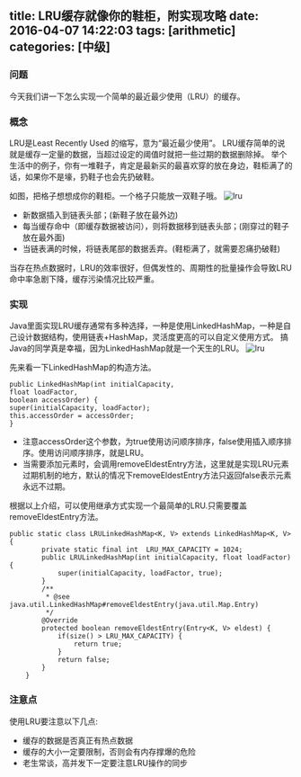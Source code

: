 title: LRU缓存就像你的鞋柜，附实现攻略
date: 2016-04-07 14:22:03
tags: [arithmetic]
categories: [中级]
---
### 问题
今天我们讲一下怎么实现一个简单的最近最少使用（LRU）的缓存。

### 概念
LRU是Least Recently Used 的缩写，意为“最近最少使用”。
LRU缓存简单的说就是缓存一定量的数据，当超过设定的阈值时就把一些过期的数据删除掉。
举个生活中的例子，你有一堆鞋子，肯定是最新买的最喜欢穿的放在身边，鞋柜满了的话，如果你不是壕，扔鞋子也会先扔破鞋。

如图，把格子想想成你的鞋柜。一个格子只能放一双鞋子哦。
![lru](/lru.png)
- 新数据插入到链表头部；(新鞋子放在最外边)
- 每当缓存命中（即缓存数据被访问），则将数据移到链表头部；(刚穿过的鞋子放在最外面)
- 当链表满的时候，将链表尾部的数据丢弃。(鞋柜满了，就需要忍痛扔破鞋)

当存在热点数据时，LRU的效率很好，但偶发性的、周期性的批量操作会导致LRU命中率急剧下降，缓存污染情况比较严重。

### 实现
Java里面实现LRU缓存通常有多种选择，一种是使用LinkedHashMap，一种是自己设计数据结构，使用链表+HashMap，灵活度更高的可以自定义使用方式。
搞Java的同学真是幸福，因为LinkedHashMap就是一个天生的LRU。
![lru](/happy.gif)

先来看一下LinkedHashMap的构造方法。
```
public LinkedHashMap(int initialCapacity,
float loadFactor,
boolean accessOrder) {
super(initialCapacity, loadFactor);
this.accessOrder = accessOrder;
}
```
- 注意accessOrder这个参数，为true使用访问顺序排序，false使用插入顺序排序。使用访问顺序排序，就是LRU。
- 当需要添加元素时，会调用removeEldestEntry方法，这里就是实现LRU元素过期机制的地方，默认的情况下removeEldestEntry方法只返回false表示元素永远不过期。

根据以上介绍，可以使用继承方式实现一个最简单的LRU.只需要覆盖removeEldestEntry方法。
```
public static class LRULinkedHashMap<K, V> extends LinkedHashMap<K, V> {
        private static final int  LRU_MAX_CAPACITY = 1024;
        public LRULinkedHashMap(int initialCapacity, float loadFactor) {
            super(initialCapacity, loadFactor, true);
        }
        /**
         * @see java.util.LinkedHashMap#removeEldestEntry(java.util.Map.Entry)
         */
        @Override
        protected boolean removeEldestEntry(Entry<K, V> eldest) {
            if(size() > LRU_MAX_CAPACITY) {
                return true;
            }
            return false;
        }
    }
```

### 注意点
使用LRU要注意以下几点:
- 缓存的数据是否真正有热点数据
- 缓存的大小一定要限制，否则会有内存撑爆的危险
- 老生常谈，高并发下一定要注意LRU操作的同步
